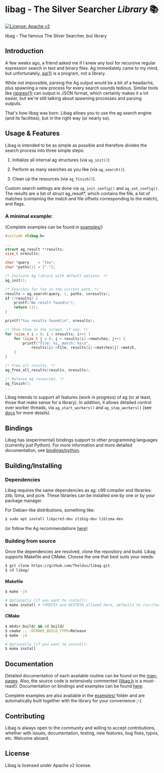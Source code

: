 # libag - The Silver Searcher _Library_ 📚
[![License: Apache v2](https://img.shields.io/badge/license-Apache%20v2-orange)](https://opensource.org/licenses/Apache-2.0)

libag - The famous The Silver Searcher, but library

## Introduction
A few weeks ago, a friend asked me if I knew any tool for recursive regular
expression search in text and binary files. Ag immediately came to my mind,
but unfortunately, [ag(1)](https://github.com/ggreer/the_silver_searcher) is a
program, not a library.

While not impossible, parsing the Ag output would be a bit of a headache, plus
spawning a new process for every search sounds tedious. Similar tools like
[ripgrep(1)](https://github.com/BurntSushi/ripgrep) can output in JSON format,
which certainly makes it a lot easier, but we're still talking about spawning
processes and parsing outputs.

That's how libag was born. Libag allows you to use the ag search engine (and its
facilities), but in the right way (or nearly so).

## Usage & Features
Libag is intended to be as simple as possible and therefore divides the search
process into three simple steps:
1. Initialize all internal ag structures
(via `ag_init()`)

2. Perform as many searches as you like (via `ag_search()`).

3. Clean up the resources (via `ag_finish()`).

Custom search settings are done via `ag_init_config()` and `ag_set_config()`.
The results are a list of struct ag_result*, which contains the file, a list of
matches (containing the match and file offsets corresponding to the match), and
flags.

### A minimal example:
(Complete examples can be found in
[examples/](https://github.com/Theldus/libag/tree/master/examples))
```c
#include <libag.h>

...
struct ag_result **results;
size_t nresults;

char *query    = "foo";
char *paths[1] = {"."};

/* Initiate Ag library with default options. */
ag_init();

/* Searches for foo in the current path. */
results = ag_search(query, 1, paths, &nresults);
if (!results) {
    printf("No result found\n");
    return (1);
}

printf("%zu results found\\n", nresults);

/* Show them on the screen, if any. */
for (size_t i = 0; i < nresults; i++) {
    for (size_t j = 0; j < results[i]->nmatches; j++) {
        printf("file: %s, match: %s\n",
            results[i]->file, results[i]->matches[j]->match,
    }
}

/* Free all results. */
ag_free_all_results(results, nresults);

/* Release Ag resources. */
ag_finish();
...
```

Libag intends to support all features (work in progress) of ag (or at least,
those that make sense for a library). In addition, it allows detailed control
over worker threads, via `ag_start_workers()` and `ag_stop_workers()` (see
[docs](https://github.com/Theldus/libag#documentation) for more details).

## Bindings
Libag has (experimental) bindings support to other programming languages
(currently just Python). For more information and more detailed documentation, see
[bindings/python](https://github.com/Theldus/libag/tree/master/bindings/python).

## Building/Installing
### Dependencies
Libag requires the same dependencies as ag: c99 compiler and libraries: zlib,
lzma, and pcre. These libraries can be installed one by one or by your package
manager.

For Debian-like distributions, something like:
```bash
$ sudo apt install libpcre3-dev zlib1g-dev liblzma-dev
```
(or follow the Ag recommendations
[here](https://github.com/ggreer/the_silver_searcher/blob/a61f1780b64266587e7bc30f0f5f71c6cca97c0f/README.md#building-master))

### Building from source
Once the dependencies are resolved, clone the repository and build. Libag
supports Makefile and CMake. Choose the one that best suits your needs:

 ```bash
 $ git clone https://github.com/Theldus/libag.git
 $ cd libag/
 ```

 #### Makefile
 ```bash
 $ make -j4

 # Optionally (if you want to install):
 $ make install # (PREFIX and DESTDIR allowed here, defaults to /usr/local/)
 ```

 #### CMake
 ```bash
 $ mkdir build/ && cd build/
 $ cmake .. -DCMAKE_BUILD_TYPE=Release
 $ make -j4

 # Optionally (if you want to install):
 $ make install
 ```

 ## Documentation
Detailed documentation of each available routine can be found on the
[man-pages](https://github.com/Theldus/libag/tree/master/doc/man3).
Also, the source code is extensively commented
([libag.h](https://github.com/Theldus/libag/blob/master/libag.h) is a
must-read!). Documentation on bindings and examples can be found
[here](https://github.com/Theldus/libag/tree/master/bindings/python).

Complete examples are also available in the
[examples/](https://github.com/Theldus/libag/tree/master/examples) folder
and are automatically built together with the library for your
convenience ;-).

## Contributing
Libag is always open to the community and willing to accept contributions,
whether with issues, documentation, testing, new features, bug fixes, typos,
etc. Welcome aboard.

## License
Libag is licensed under Apache v2 license.
